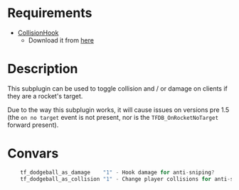 # Requirements

* [CollisionHook](https://forums.alliedmods.net/showthread.php?t=197815)
    * Download it from [here](https://github.com/Adrianilloo/Collisionhook)

# Description

This subplugin can be used to toggle collision and / or damage on clients if they are a rocket's target.

Due to the way this subplugin works, it will cause issues on versions pre 1.5 (the `on no target` event is not present, nor is the `TFDB_OnRocketNoTarget` forward present).

# Convars
```c
    tf_dodgeball_as_damage    "1" - Hook damage for anti-sniping?
    tf_dodgeball_as_collision "1" - Change player collisions for anti-sniping?
```
